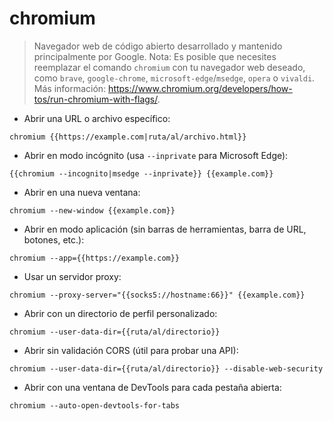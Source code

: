 # chromium

> Navegador web de código abierto desarrollado y mantenido principalmente por Google.
> Nota: Es posible que necesites reemplazar el comando `chromium` con tu navegador web deseado, como `brave`, `google-chrome`, `microsoft-edge`/`msedge`, `opera` o `vivaldi`.
> Más información: <https://www.chromium.org/developers/how-tos/run-chromium-with-flags/>.

- Abrir una URL o archivo específico:

`chromium {{https://example.com|ruta/al/archivo.html}}`

- Abrir en modo incógnito (usa `--inprivate` para Microsoft Edge):

`{{chromium --incognito|msedge --inprivate}} {{example.com}}`

- Abrir en una nueva ventana:

`chromium --new-window {{example.com}}`

- Abrir en modo aplicación (sin barras de herramientas, barra de URL, botones, etc.):

`chromium --app={{https://example.com}}`

- Usar un servidor proxy:

`chromium --proxy-server="{{socks5://hostname:66}}" {{example.com}}`

- Abrir con un directorio de perfil personalizado:

`chromium --user-data-dir={{ruta/al/directorio}}`

- Abrir sin validación CORS (útil para probar una API):

`chromium --user-data-dir={{ruta/al/directorio}} --disable-web-security`

- Abrir con una ventana de DevTools para cada pestaña abierta:

`chromium --auto-open-devtools-for-tabs`
